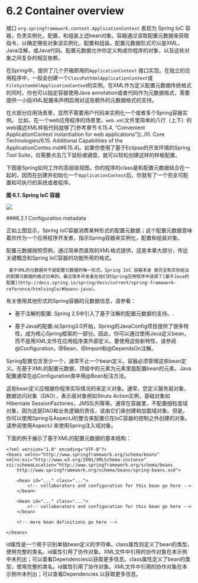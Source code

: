 6.2 Container overview
========================

接口 <code>org.springframework.context.ApplicationContext</code> 表现为 Spring IoC 容器，负责实例化，配置，和组装上述bean对象。容器通过读取配置元数据来获取指令，以确定哪些对象该实例化，配置和组装。配置元数据形式可以是XML，Java注解，或Java代码。配置元数据允许你定义构成你程序的对象，以及这些对象之间复杂的相互依赖。

在Spring中，提供了几个开箱即用的<code>ApplicationContext</code> 接口实现。在独立的应用程序中，一般会创建一个<code>ClassPathXmlApplicationContext</code>或<code>FileSystemXmlApplicationContex</code>t的实例。在XML作为定义配置元数据传统格式的同时，你也可以指定容器使用Java annotation或者代码作为元数据格式，需要提供一小段XML配置来声明启用对这些额外的元数据格式的支持。


在大部分应用场景里，显然不需要用户代码来实例化一个或者多个Spring容器实例。
比如，在一个web应用程序的场景里，<code>web.xml</code>文件里简单的八行（上下）的web描述XML样板代码就够了[参考章节 6.15.4, “Convenient ApplicationContext instantiation for web applications”](../III. Core Technologies/6.15. Additional Capabilities of the ApplicationContex.md#6.15.4)。如果你使用了基于Eclipse的开发环境的Spring Tool Suite，仅需要点击几下鼠标或键盘，就可以轻松创建这样的样板配置。


下图是Spring如何工作的高层级视图。你的程序的class是和配置元数据结合在一起的，因而在创建并初始化一个<code>ApplicationContext</code>后，你就有了一个完全可配置和可执行的系统或者程序。

**图 6.1. Spring IoC 容器**

![](http://docs.spring.io/spring/docs/current/spring-framework-reference/htmlsingle/images/container-magic.png)

###6.2.1 Configuration metadata

正如上图显示，Spring IoC容器消费某种形式的配置元数据；这个配置元数据意味着你作为一个应用程序开发者，指示Spring容器来实例化，配置和组装对象。

配置元数据按照惯例，通过简单而直观的XML格式提供，这是本章大部分，传达关键概念和Spring IoC容器的功能所用的格式。


	 基于XML的元数据并不是配置元数据的唯一形式。Spring IoC 容器本身 是完全和实际给出的配置元数据的格式分离的。最近很多开发者在他们的Spring应用程序中选择了[基于Java的配置](http://docs.spring.io/spring/docs/current/spring-framework-reference/htmlsingle/#beans-java)。 

有关使用其他形式的Spring容器的元数据信息，请参看：

* 基于注解的配置: Spring 2.5中引入了基于注解的配置元数据的支持。.

* 基于Java的配置:从Spring3.0开始，Spring的JavaConfig项目提供了很多特性，成为核心Spring框架的一部分。因此，你可以通过使用Java定义bean，而不是用XML文件在应用程序类外部定义。要使用这些新特性，请参阅@Configuration，@Bean，@Import和@DependsOn注解。

Spring配置包含至少一个，通常不止一个bean定义，容器必须管理这些bean定义。在基于XML的配置元数据，顶级中的元素为<beans />元素里面配置bean的<bean/>元素。Java配置通常在@Configuration类中用@Bean标注方法。

这些bean定义应根据你程序实际情况的来定义对象。通常，您定义服务层对象，数据访问对象（DAO），表示层对象例如Struts Action实例，基础对象如Hibernate SessionFactories，JMS队列等等。通常在容器里，不配置细粒度域对象，因为这是DAO和业务逻辑的责任，该由它们来创建和加载域对象。但是，你可以使用Spring与AspectJ的整合来配置已在IoC容器的控制之外创建的对象。请参阅使用AspectJ 来使用Spring注入域对象。

下面的例子展示了基于XML的配置元数据的基本结构：

	<?xml version="1.0" encoding="UTF-8"?>
	<beans xmlns="http://www.springframework.org/schema/beans"
    xmlns:xsi="http://www.w3.org/2001/XMLSchema-instance"
    xsi:schemaLocation="http://www.springframework.org/schema/beans
        http://www.springframework.org/schema/beans/spring-beans.xsd">

	    <bean id="..." class="...">
	        <!-- collaborators and configuration for this bean go here -->
	    </bean>
	
	    <bean id="..." class="...">
	        <!-- collaborators and configuration for this bean go here -->
	    </bean>
	
	    <!-- more bean definitions go here -->

	</beans>

id属性是一个用于识别单独bean定义的字符串。class属性则定义了bean的类型，使用完整的类名。id属性引用了协作对象。XML文件中引用的协作对象在本示例中未列出；可以查看Dependencies以获取更多信息。class属性定义了bean的类型，使用完整的类名。id属性引用了协作对象。XML文件中引用的协作对象在本示例中未列出；可以查看Dependencies 以获取更多信息。





